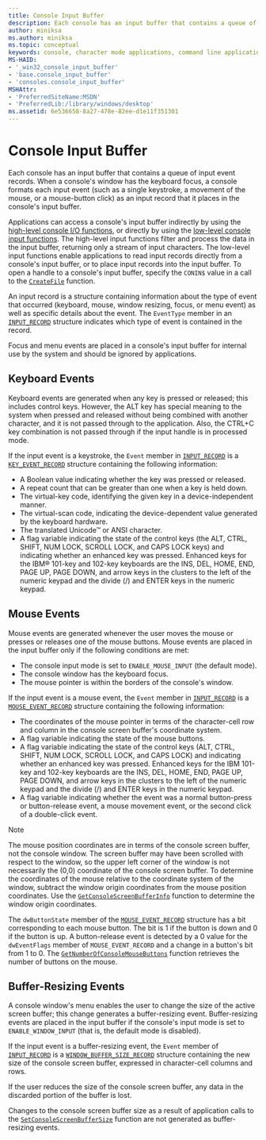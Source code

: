 ```yaml
---
title: Console Input Buffer
description: Each console has an input buffer that contains a queue of input event records.
author: miniksa
ms.author: miniksa
ms.topic: conceptual
keywords: console, character mode applications, command line applications, terminal applications, console api
MS-HAID:
- '_win32_console_input_buffer'
- 'base.console_input_buffer'
- 'consoles.console_input_buffer'
MSHAttr:
- 'PreferredSiteName:MSDN'
- 'PreferredLib:/library/windows/desktop'
ms.assetid: 6e536658-8a27-478e-82ee-d1e11f351301
---
```


# Console Input Buffer

Each console has an input buffer that contains a queue of input event records. When a console's window has the keyboard focus, a console formats each input event (such as a single keystroke, a movement of the mouse, or a mouse-button click) as an input record that it places in the console's input buffer.

Applications can access a console's input buffer indirectly by using the [high-level console I/O functions](high-level-console-input-and-output-functions.md), or directly by using the [low-level console input functions](low-level-console-input-functions.md). The high-level input functions filter and process the data in the input buffer, returning only a stream of input characters. The low-level input functions enable applications to read input records directly from a console's input buffer, or to place input records into the input buffer. To open a handle to a console's input buffer, specify the `CONIN$` value in a call to the [`CreateFile`](https://msdn.microsoft.com/library/windows/desktop/aa363858) function.

An input record is a structure containing information about the type of event that occurred (keyboard, mouse, window resizing, focus, or menu event) as well as specific details about the event. The `EventType` member in an [`INPUT_RECORD`](input-record-str.md) structure indicates which type of event is contained in the record.

Focus and menu events are placed in a console's input buffer for internal use by the system and should be ignored by applications.

## Keyboard Events

Keyboard events are generated when any key is pressed or released; this includes control keys. However, the ALT key has special meaning to the system when pressed and released without being combined with another character, and it is not passed through to the application. Also, the CTRL+C key combination is not passed through if the input handle is in processed mode.

If the input event is a keystroke, the `Event` member in [`INPUT_RECORD`](input-record-str.md) is a [`KEY_EVENT_RECORD`](key-event-record-str.md) structure containing the following information:

- A Boolean value indicating whether the key was pressed or released.
- A repeat count that can be greater than one when a key is held down.
- The virtual-key code, identifying the given key in a device-independent manner.
- The virtual-scan code, indicating the device-dependent value generated by the keyboard hardware.
- The translated Unicode™ or ANSI character.
- A flag variable indicating the state of the control keys (the ALT, CTRL, SHIFT, NUM LOCK, SCROLL LOCK, and CAPS LOCK keys) and indicating whether an enhanced key was pressed. Enhanced keys for the IBM® 101-key and 102-key keyboards are the INS, DEL, HOME, END, PAGE UP, PAGE DOWN, and arrow keys in the clusters to the left of the numeric keypad and the divide (/) and ENTER keys in the numeric keypad.

## Mouse Events

Mouse events are generated whenever the user moves the mouse or presses or releases one of the mouse buttons. Mouse events are placed in the input buffer only if the following conditions are met:

- The console input mode is set to `ENABLE_MOUSE_INPUT` (the default mode).
- The console window has the keyboard focus.
- The mouse pointer is within the borders of the console's window.

If the input event is a mouse event, the `Event` member in [`INPUT_RECORD`](input-record-str.md) is a [`MOUSE_EVENT_RECORD`](mouse-event-record-str.md) structure containing the following information:

- The coordinates of the mouse pointer in terms of the character-cell row and column in the console screen buffer's coordinate system.
- A flag variable indicating the state of the mouse buttons.
- A flag variable indicating the state of the control keys (ALT, CTRL, SHIFT, NUM LOCK, SCROLL LOCK, and CAPS LOCK) and indicating whether an enhanced key was pressed. Enhanced keys for the IBM 101-key and 102-key keyboards are the INS, DEL, HOME, END, PAGE UP, PAGE DOWN, and arrow keys in the clusters to the left of the numeric keypad and the divide (/) and ENTER keys in the numeric keypad.
- A flag variable indicating whether the event was a normal button-press or button-release event, a mouse movement event, or the second click of a double-click event.

> [!NOTE]
>The mouse position coordinates are in terms of the console screen buffer, not the console window. The screen buffer may have been scrolled with respect to the window, so the upper left corner of the window is not necessarily the (0,0) coordinate of the console screen buffer. To determine the coordinates of the mouse relative to the coordinate system of the window, subtract the window origin coordinates from the mouse position coordinates. Use the [`GetConsoleScreenBufferInfo`](getconsolescreenbufferinfo.md) function to determine the window origin coordinates.

The `dwButtonState` member of the [`MOUSE_EVENT_RECORD`](mouse-event-record-str.md) structure has a bit corresponding to each mouse button. The bit is 1 if the button is down and 0 if the button is up. A button-release event is detected by a 0 value for the `dwEventFlags` member of `MOUSE_EVENT_RECORD` and a change in a button's bit from 1 to 0. The [`GetNumberOfConsoleMouseButtons`](getnumberofconsolemousebuttons.md) function retrieves the number of buttons on the mouse.

## Buffer-Resizing Events

A console window's menu enables the user to change the size of the active screen buffer; this change generates a buffer-resizing event. Buffer-resizing events are placed in the input buffer if the console's input mode is set to `ENABLE_WINDOW_INPUT` (that is, the default mode is disabled).

If the input event is a buffer-resizing event, the `Event` member of [`INPUT_RECORD`](input-record-str.md) is a [`WINDOW_BUFFER_SIZE_RECORD`](window-buffer-size-record-str.md) structure containing the new size of the console screen buffer, expressed in character-cell columns and rows.

If the user reduces the size of the console screen buffer, any data in the discarded portion of the buffer is lost.

Changes to the console screen buffer size as a result of application calls to the [`SetConsoleScreenBufferSize`](setconsolescreenbuffersize.md) function are not generated as buffer-resizing events.
